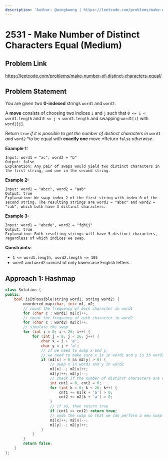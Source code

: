 ```yaml
---
description: 'Author: @wingkwong | https://leetcode.com/problems/make-number-of-distinct-characters-equal/'
---
```


# 2531 - Make Number of Distinct Characters Equal (Medium) 

## Problem Link

https://leetcode.com/problems/make-number-of-distinct-characters-equal/

## Problem Statement

You are given two **0-indexed** strings `word1` and `word2`.

A **move** consists of choosing two indices `i` and `j` such that `0 <= i < word1.length` and `0 <= j < word2.length` and swapping `word1[i]` with `word2[j]`.

Return `true` *if it is possible to get the number of distinct characters in* `word1` *and* `word2` *to be equal with **exactly one** move.*Return `false` *otherwise*.

**Example 1:**

```
Input: word1 = "ac", word2 = "b"
Output: false
Explanation: Any pair of swaps would yield two distinct characters in the first string, and one in the second string.
```

**Example 2:**

```
Input: word1 = "abcc", word2 = "aab"
Output: true
Explanation: We swap index 2 of the first string with index 0 of the second string. The resulting strings are word1 = "abac" and word2 = "cab", which both have 3 distinct characters.
```

**Example 3:**

```
Input: word1 = "abcde", word2 = "fghij"
Output: true
Explanation: Both resulting strings will have 5 distinct characters, regardless of which indices we swap.
```

**Constraints:**

- `1 <= word1.length, word2.length <= 105`
- `word1` and `word2` consist of only lowercase English letters.

## Approach 1: Hashmap

<Tabs>
<TabItem value="cpp" label="C++">
<SolutionAuthor name="@wingkwong"/>

```cpp
class Solution {
public:
    bool isItPossible(string word1, string word2) {
        unordered_map<char, int> m1, m2;
        // count the frequency of each character in word1
        for (char c : word1) m1[c]++;
        // count the frequency of each character in word2
        for (char c : word2) m2[c]++;
        // simulate the swap
        for (int i = 0; i < 26; i++) {
            for (int j = 0; j < 26; j++) {
                char x = i + 'a';
                char y = j + 'a';
                // if we need to swap x and y, 
                // we need to make sure x is in word1 and y is in word2
                if (m1[x] > 0 && m2[y] > 0) {
                    // swap x in word1 and y in word2
                    m1[x]--; m2[x]++;
                    m1[y]++; m2[y]--;
                    // check if the number of distinct characters are equal
                    int cnt1 = 0, cnt2 = 0;
                    for (int k = 0; k < 26; k++) {
                        cnt1 += m1[k + 'a'] > 0;
                        cnt2 += m2[k + 'a'] > 0;
                    }
                    // if so, then return true
                    if (cnt1 == cnt2) return true;
                    // undo the swap so that we can perform a new swap
                    m1[x]++; m2[x]--;
                    m1[y]--; m2[y]++;   
                }
            }
        }
        return false;
    }
};
```

</TabItem>
</Tabs>